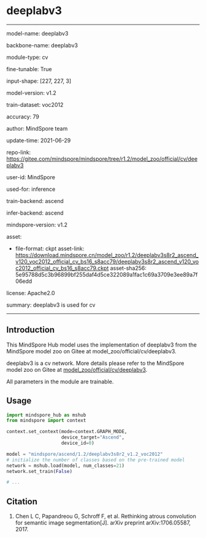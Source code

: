 # deeplabv3

---

model-name: deeplabv3

backbone-name: deeplabv3

module-type: cv

fine-tunable: True

input-shape: [227, 227, 3]

model-version: v1.2

train-dataset: voc2012

accuracy: 79

author: MindSpore team

update-time: 2021-06-29

repo-link: <https://gitee.com/mindspore/mindspore/tree/r1.2/model_zoo/official/cv/deeplabv3>

user-id: MindSpore

used-for: inference

train-backend: ascend

infer-backend: ascend

mindspore-version: v1.2

asset:

-
    file-format: ckpt
    asset-link: <https://download.mindspore.cn/model_zoo/r1.2/deeplabv3s8r2_ascend_v120_voc2012_official_cv_bs16_s8acc79/deeplabv3s8r2_ascend_v120_voc2012_official_cv_bs16_s8acc79.ckpt>
    asset-sha256: 5e95788d5c3b96899bf255daf4d5ce322089a1fac1c69a3709e3ee89a7f06edd

license: Apache2.0

summary: deeplabv3 is used for cv

---

## Introduction

This MindSpore Hub model uses the implementation of deeplabv3 from the MindSpore model zoo on Gitee at model_zoo/official/cv/deeplabv3.

deeplabv3 is a cv network. More details please refer to the MindSpore model zoo on Gitee at [model_zoo/official/cv/deeplabv3](https://gitee.com/mindspore/mindspore/blob/r1.2/model_zoo/official/cv/deeplabv3/README.md).

All parameters in the module are trainable.

## Usage

```python
import mindspore_hub as mshub
from mindspore import context

context.set_context(mode=context.GRAPH_MODE,
                    device_target="Ascend",
                    device_id=0)

model = "mindspore/ascend/1.2/deeplabv3s8r2_v1.2_voc2012"
# initialize the number of classes based on the pre-trained model
network = mshub.load(model, num_classes=21)
network.set_train(False)

# ...
```

## Citation

1. Chen L C, Papandreou G, Schroff F, et al. Rethinking atrous convolution for semantic image segmentation[J]. arXiv preprint arXiv:1706.05587, 2017.
